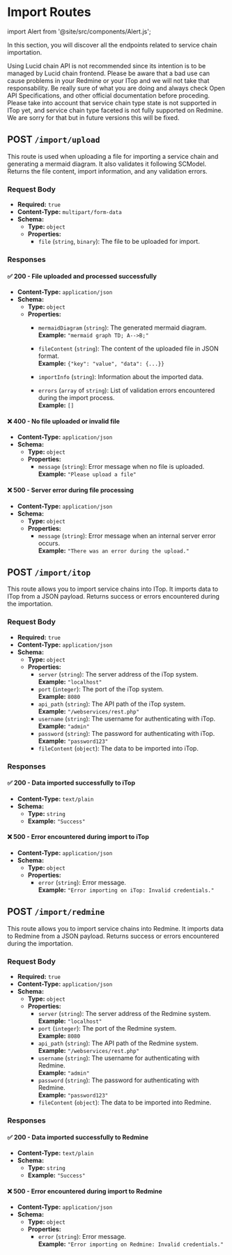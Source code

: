 # Import Routes

import Alert from '@site/src/components/Alert.js';

In this section, you will discover all the endpoints related to service chain importation.

<Alert>
Using Lucid chain API is not recommended since its intention is to be managed by Lucid chain frontend. Please be aware that a bad use can cause problems in your Redmine or your ITop and we will not take that responsability. Be really sure of what you are doing and always check Open API Specifications, and other official documentation before proceding.  
</Alert>

<Alert>
Please take into account that service chain type state is not supported in ITop yet, and service chain type faceted is not fully supported on Redmine. We are sorry for that but in future versions this will be fixed.
</Alert>

## POST `/import/upload`

This route is used when uploading a file for importing a service chain and generating a mermaid diagram. It also validates it following SCModel. Returns the file content, import information, and any validation errors.

### Request Body

- **Required:** `true`
- **Content-Type:** `multipart/form-data`
- **Schema:**
  - **Type:** `object`
  - **Properties:**
    - `file` (`string`, `binary`): The file to be uploaded for import.

### Responses

#### ✅ 200 - File uploaded and processed successfully

- **Content-Type:** `application/json`
- **Schema:**
  - **Type:** `object`
  - **Properties:**
    - `mermaidDiagram` (`string`): The generated mermaid diagram.  
      **Example:** `"mermaid graph TD; A-->B;"`

    - `fileContent` (`string`): The content of the uploaded file in JSON format.  
      **Example:** `{"key": "value", "data": {...}}`
    - `importInfo` (`string`): Information about the imported data.
    - `errors` (`array` of `string`): List of validation errors encountered during the import process.  
      **Example:** `[]`

#### ❌ 400 - No file uploaded or invalid file

- **Content-Type:** `application/json`
- **Schema:**
  - **Type:** `object`
  - **Properties:**
    - `message` (`string`): Error message when no file is uploaded.  
      **Example:** `"Please upload a file"`

#### ❌ 500 - Server error during file processing

- **Content-Type:** `application/json`
- **Schema:**
  - **Type:** `object`
  - **Properties:**
    - `message` (`string`): Error message when an internal server error occurs.  
      **Example:** `"There was an error during the upload."`

## POST `/import/itop`

This route allows you to import service chains into ITop. It imports data to ITop from a JSON payload. Returns success or errors encountered during the importation.

### Request Body

- **Required:** `true`
- **Content-Type:** `application/json`
- **Schema:**
  - **Type:** `object`
  - **Properties:**
    - `server` (`string`): The server address of the iTop system.  
      **Example:** `"localhost"`
    - `port` (`integer`): The port of the iTop system.  
      **Example:** `8080`
    - `api_path` (`string`): The API path of the iTop system.  
      **Example:** `"/webservices/rest.php"`
    - `username` (`string`): The username for authenticating with iTop.  
      **Example:** `"admin"`
    - `password` (`string`): The password for authenticating with iTop.  
      **Example:** `"password123"`
    - `fileContent` (`object`): The data to be imported into iTop.

### Responses

#### ✅ 200 - Data imported successfully to iTop

- **Content-Type:** `text/plain`
- **Schema:**
  - **Type:** `string`
  - **Example:** `"Success"`

#### ❌ 500 - Error encountered during import to iTop

- **Content-Type:** `application/json`
- **Schema:**
  - **Type:** `object`
  - **Properties:**
    - `error` (`string`): Error message.  
      **Example:** `"Error importing on iTop: Invalid credentials."`

## POST `/import/redmine`

This route allows you to import service chains into Redmine. It imports data to Redmine from a JSON payload. Returns success or errors encountered during the importation.

### Request Body

- **Required:** `true`
- **Content-Type:** `application/json`
- **Schema:**
  - **Type:** `object`
  - **Properties:**
    - `server` (`string`): The server address of the Redmine system.  
      **Example:** `"localhost"`
    - `port` (`integer`): The port of the Redmine system.  
      **Example:** `8080`
    - `api_path` (`string`): The API path of the Redmine system.  
      **Example:** `"/webservices/rest.php"`
    - `username` (`string`): The username for authenticating with Redmine.  
      **Example:** `"admin"`
    - `password` (`string`): The password for authenticating with Redmine.  
      **Example:** `"password123"`
    - `fileContent` (`object`): The data to be imported into Redmine.

### Responses

#### ✅ 200 - Data imported successfully to Redmine

- **Content-Type:** `text/plain`
- **Schema:**
  - **Type:** `string`
  - **Example:** `"Success"`

#### ❌ 500 - Error encountered during import to Redmine

- **Content-Type:** `application/json`
- **Schema:**
  - **Type:** `object`
  - **Properties:**
    - `error` (`string`): Error message.  
      **Example:** `"Error importing on Redmine: Invalid credentials."`
